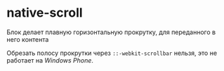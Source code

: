 # native-scroll


Блок делает плавную горизонтальную прокрутку, для переданного в него контента

Обрезать полосу прокрутки через `::-webkit-scrollbar` нельзя,
это не работает на _Windows Phone_.
